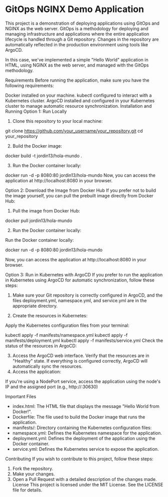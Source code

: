 # GitOps NGINX Demo Application

This project is a demonstration of deploying applications using GitOps and NGINX as the web server. GitOps is a methodology for deploying and managing infrastructure and applications where the entire application lifecycle is handled through a Git repository. Changes in the repository are automatically reflected in the production environment using tools like ArgoCD.

In this case, we've implemented a simple "Hello World" application in HTML, using NGINX as the web server, and managed with the GitOps methodology.

Requirements
Before running the application, make sure you have the following requirements:

Docker installed on your machine.
kubectl configured to interact with a Kubernetes cluster.
ArgoCD installed and configured in your Kubernetes cluster to manage automatic resource synchronization.
Installation and Running
Option 1: Run Locally

1. Clone this repository to your local machine:

git clone https://github.com/your_username/your_repository.git
cd your_repository

2. Build the Docker image:

docker build -t jordin13/hola-mundo .

3.  Run the Docker container locally:

docker run -d -p 8080:80 jordin13/hola-mundo
Now, you can access the application at http://localhost:8080 in your browser.

Option 2: Download the Image from Docker Hub
If you prefer not to build the image yourself, you can pull the prebuilt image directly from Docker Hub:

1. Pull the image from Docker Hub:

docker pull jordin13/hola-mundo

2. Run the Docker container locally:

Run the Docker container locally:   

docker run -d -p 8080:80 jordin13/hola-mundo

Now, you can access the application at http://localhost:8080 in your browser.

Option 3: Run in Kubernetes with ArgoCD
If you prefer to run the application in Kubernetes using ArgoCD for automatic synchronization, follow these steps:

1. Make sure your Git repository is correctly configured in ArgoCD, and the files deployment.yml, namespace.yml, and service.yml are in the appropriate directory.

2. Create the resources in Kubernetes:

Apply the Kubernetes configuration files from your terminal:

kubectl apply -f manifests/namespace.yml
kubectl apply -f manifests/deployment.yml
kubectl apply -f manifests/service.yml
Check the status of the resources in ArgoCD:

3. Access the ArgoCD web interface.
Verify that the resources are in "Healthy" state.
If everything is configured correctly, ArgoCD will automatically sync the resources.
4. Access the application:

If you're using a NodePort service, access the application using the node's IP and the assigned port (e.g., http://<node-ip>:30630)

Important Files
- index.html: The HTML file that displays the message "Hello World from Docker!".
- Dockerfile: The file used to build the Docker image that runs the application.
- manifests/: Directory containing the Kubernetes configuration files:
- namespace.yml: Defines the Kubernetes namespace for the application.
- deployment.yml: Defines the deployment of the application using the Docker container.
- service.yml: Defines the Kubernetes service to expose the application.

Contributing
If you wish to contribute to this project, follow these steps:

1. Fork the repository.
2. Make your changes.
3. Open a Pull Request with a detailed description of the changes made.
License
This project is licensed under the MIT License. See the LICENSE file for details.



